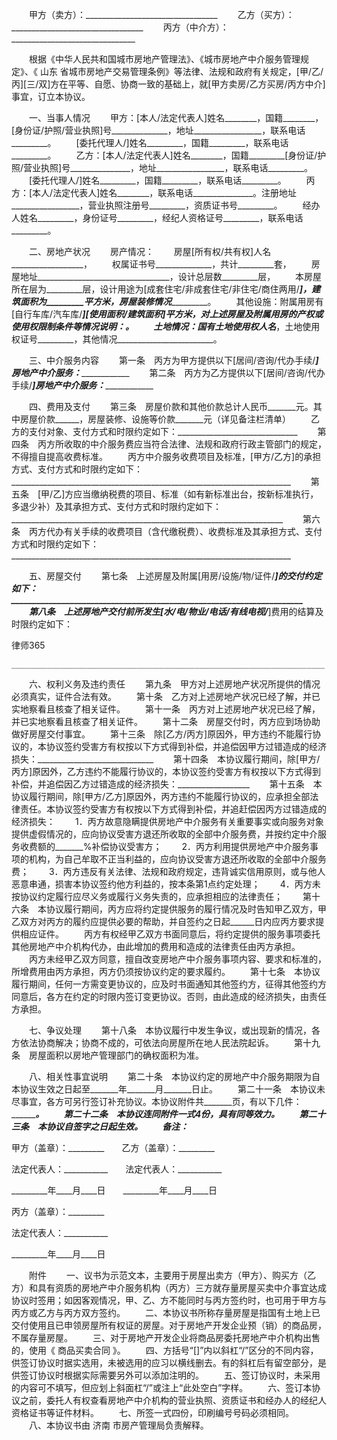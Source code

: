 
 


　　甲方（卖方）：_________________________________
　　乙方（买方）：_________________________________
　　丙方（中介方）：_______________________________


　　根据《中华人民共和国城市房地产管理法》、《城市房地产中介服务管理规定》、《
山东
省城市房地产交易管理条例》等法律、法规和政府有关规定，[甲/乙/丙][三/双]方在平等、自愿、协商一致的基础上，就[甲方卖房/乙方买房/丙方中介]事宜，订立本协议。


　　一、当事人情况
　　甲方：[本人/法定代表人]姓名________，国籍________，[身份证/护照/营业执照]号______________，地址_________________，联系电话_________。
　　[委托代理人/]姓名_________，国籍_________，联系电话_________。
　　乙方：[本人/法定代表人]姓名________，国籍_________[身份证/护照/营业执照]号_______________，地址_________________，联系电话_________。
　　[委托代理人/]姓名_________，国籍_________，联系电话_________。
　　丙方：[本人/法定代表人]姓名________，联系电话_______________。注册地址_________________，营业执照注册号_________，资质证书号_________。
　　经办人姓名_________，身份证号_________，经纪人资格证号_________，联系电话_________。


　　二、房地产状况
　　房产情况：
　　房屋[所有权/共有权]人名__________________，
　　权属证书号______________，共计_________套，
　　房屋地址_________________________________，设计总层数_________层，
　　本房屋所在层为_________层，设计用途为[成套住宅/非成套住宅/非住宅/商住两用/_________]，建筑面积为_________平方米，房屋装修情况__________________。
　　其他设施：附属用房有[自行车库/汽车库/_________][使用面积/建筑面积]平方米，对上述房屋及附属用房的产权或使用权限制条件等情况说明：__________________。
　　土地情况：国有土地使用权人名_________，土地使用权证号_________，其他情况________________________。


　　三、中介服务内容
　　第一条　丙方为甲方提供以下[居间/咨询/代办手续/_________]房地产中介服务：_____________________
　　第二条　丙方为乙方提供以下[居间/咨询/代办手续/_________]房地产中介服务：_____________________


　　四、费用及支付
　　第三条　房屋价款和其他价款总计人民币_______元。其中房屋价款______，房屋装修、设施等价款_______元（详见备注栏清单）
　　乙方的支付对象、支付方式和时限约定如下：______________________________
　　第四条　丙方所收取的中介服务费应当符合法律、法规和政府行政主管部门的规定，不得擅自提高收费标准。
　　丙方中介服务收费项目及标准，[甲方/乙方]的承担方式、支付方式和时限约定如下：
    ______________________________________________________________________
　　第五条　[甲/乙]方应当缴纳税费的项目、标准（如有新标准出台，按新标准执行，多退少补）及其承担方式、支付方式和时限约定如下：____________________________________________________________________
　　第六条　丙方代办有关手续的收费项目（含代缴税费）、收费标准及其承担方式、支付方式和时限约定如下：
    ______________________________________________________________________


　　五、房屋交付
　　第七条　上述房屋及附属[用房/设施/物/证件/_________]的交付约定如下：
    ______________________________________________________________________
　　第八条　上述房地产交付前所发生[水/电/物业/电话/有线电视/_________]费用的结算及时限约定如下：




 
律师365






    ______________________________________________________________________




　　六、权利义务及违约责任
　　第九条　甲方对上述房地产状况所提供的情况必须真实，证件合法有效。
　　第十条　乙方对上述房地产状况已经了解，并已实地察看且核查了相关证件。
　　第十一条　丙方对上述房地产状况已经了解，并已实地察看且核查了相关证件。
　　第十二条　房屋交付时，丙方应到场协助做好房屋交付事宜。
　　第十三条　除[乙方/丙方]原因外，甲方违约不能履行协议的，本协议签约受害方有权按以下方式得到补偿，并追偿因甲方过错造成的经济损失：_____________________________
　　第十四条　本协议履行期间，除[甲方/丙方]原因外，乙方违约不能履行协议的，本协议签约受害方有权按以下方式得到补偿，并追偿因乙方过错造成的经济损失：__________________
　　第十五条　本协议履行期间，除[甲方/乙方]原因外，丙方违约不能履行协议的，应承担全部法律责任。本协议签约受害方有权按以下方式得到补偿，并追赶偿因丙方过错造成的经济损失：
　　1．丙方故意隐瞒提供房地产中介服务有关重要事实或向服务对象提供虚假情况的，应向协议受害方退还所收取的全部中介服务费，并按约定中介服务收费额的_______%补偿协议受害方；
　　2．丙方利用提供房地产中介服务事项的机构，为自己牟取不正当利益的，应向协议受害方退还所收取的全部中介服务费；
　　3．丙方违反有关法律、法规和政府规定，违背诚实信用原则，或与他人恶意串通，损害本协议签约他方利益的，按本条第1点约定处理；
　　4．丙方未按协议约定履行应尽义务或履行义务失责的，应承担相应的法律责任；
　　第十六条　本协议履行期间，丙方应将约定提供服务的履行情况及时告知甲乙双方，甲乙双方对丙方的履约应提供必要的帮助，并自签约之日起______日内应丙方要求提供相应证件。
　　丙方有权经甲乙双方书面同意后，将约定提供的服务事项委托其他房地产中介机构代办，由此增加的费用和造成的法律责任由丙方承担。
　　丙方未经甲乙双方同意，擅自改变房地产中介服务事项内容、要求和标准的，所增费用由丙方承担，丙方仍须按协议约定的要求履约。
　　第十七条　本协议履行期间，任何一方需变更协议的，应及时书面通知其他签约方，征得其他签约方同意后，各方在约定的时限内签订变更协议。否则，由此造成的经济损失，由责任方承担。


　　七、争议处理
　　第十八条　本协议履行中发生争议，或出现新的情况，各方依法协商解决；协商不成的，可依法向房屋所在地人民法院起诉。
　　第十九条　房屋面积以房地产管理部门的确权面积为准。


　　八、相关性事宜说明
　　第二十条　本协议约定的房地产中介服务期限为自本协议生效之日起至_______年_______月_______日止。
　　第二十一条　本协议未尽事宜，各方可另行签订补充协议。本协议附件共_______页，有以下几件：
    _________________________________________________________________________。
　　第二十二条　本协议连同附件一式4份，具有同等效力。
　　第二十三条　本协议自签字之日起生效。
　　备注：___________________________________________________________________


 



 
甲方（盖章）：_________　　乙方（盖章）：_________
 
法定代表人：___________　　法定代表人：___________
 
_________年____月____日　　_________年____月____日
 


 

  丙方（盖章）：_________                            
  
法定代表人：___________                            
  
_________年____月____日                            
  


  
　　附件
　　一、议书为示范文本，主要用于房屋出卖方（甲方）、购买方（乙方）和具有资质的房地产中介服务机构（丙方）三方就存量房屋买卖中介事宜达成协议时签用；如因客观情况，甲、乙、方不能同时与丙方签约时，也可用于甲方与丙方或乙方与丙方双方签约。
　　二、本协议书所称存量房屋是指国有土地上已交付使用且已申领房屋所有权证的房屋。对于房地产开发企业预（销）的商品房，不属存量房屋。
　　三、对于房地产开发企业将商品房委托房地产中介机构出售的，使用《
商品买卖合同
》。
　　四、方括号“[]”内以斜杠“/”区分的不同内容，供签订协议时据实选用，未被选用的应习以横线删去。有的斜杠后有留空部分，是供签订协议时根据实际需要另外可以添加注明的。
　　五、签订协议时，未采用的内容可不填写，但应划上斜面杠“/”或注上“此处空白”字样。
　　六、签订本协议之前，委托人有权查看房地产中介机构的营业执照、资质证书和经办人的经纪人资格证书等证件材料。
　　七、所签一式四份，印刷编号号码必须相同。
　　八、本协议书由
济南
市房产管理局负责解释。
 
  

 
  
 
   
 
   
 
    


    
 

    


    


    
 
 
   
 
  
 
 



